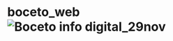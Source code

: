 # boceto_web![Boceto info digital_29nov](https://user-images.githubusercontent.com/94650165/144516749-f9d717d6-c530-4706-ade3-fae033392f6d.jpg)
